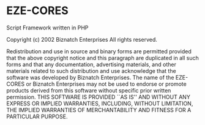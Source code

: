 # EZE-CORES
Script Framework written in PHP

Copyright (c) 2002 Biznatch Enterprises
All rights reserved.

Redistribution and use in source and binary forms are permitted
provided that the above copyright notice and this paragraph are
duplicated in all such forms and that any documentation,
advertising materials, and other materials related to such
distribution and use acknowledge that the software was developed
by Biznatch Enterprises. The name of the
EZE-CORES or Biznatch Enterprises may not be used to endorse or promote products derived
from this software without specific prior written permission.
THIS SOFTWARE IS PROVIDED ``AS IS'' AND WITHOUT ANY EXPRESS OR
IMPLIED WARRANTIES, INCLUDING, WITHOUT LIMITATION, THE IMPLIED
WARRANTIES OF MERCHANTABILITY AND FITNESS FOR A PARTICULAR PURPOSE.
